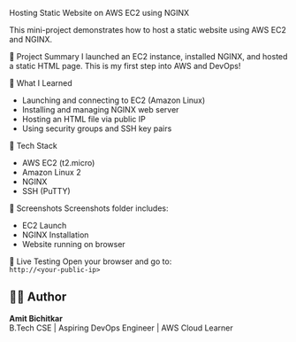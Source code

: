 Hosting Static Website on AWS EC2 using NGINX

This mini-project demonstrates how to host a static website using AWS EC2 and NGINX.

🚀 Project Summary
I launched an EC2 instance, installed NGINX, and hosted a static HTML page. This is my first step into AWS and DevOps!

 🧠 What I Learned
- Launching and connecting to EC2 (Amazon Linux)
- Installing and managing NGINX web server
- Hosting an HTML file via public IP
- Using security groups and SSH key pairs

 🔧 Tech Stack
- AWS EC2 (t2.micro)
- Amazon Linux 2
- NGINX
- SSH (PuTTY)

 📸 Screenshots
Screenshots folder includes:
- EC2 Launch
- NGINX Installation
- Website running on browser

 📍 Live Testing
Open your browser and go to:  
`http://<your-public-ip>`

## 👨‍💻 Author
**Amit Bichitkar**  
B.Tech CSE | Aspiring DevOps Engineer | AWS Cloud Learner